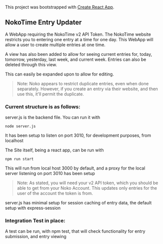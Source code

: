This project was bootstrapped with [Create React App](https://github.com/facebook/create-react-app).

## NokoTime Entry Updater

A WebApp requiring the NokoTime v2 API Token.
The NokoTime website restricts you to entering one entry at a time for one day.
This WebApp will allow a user to create multiple entries at one time.

A view has also been added to allow for seeing current entries for, today, tomorrow, yesterday, last week, and current week. Entries can also be deleted through this view.

This can easily be expanded upon to allow for editing.

> Note: Noko appears to restrict duplicate entries, even when done separately. However, if you create an entry via their website, and then use this, it'll permit the duplicate.

### Current structure is as follows:

server.js is the backend file.
You can run it with 
```
node server.js
```
It has been setup to listen on port 3010, for development purposes, from localhost

The Site itself, being a react app, can be run with
```
npm run start
```
This will run from local host 3000 by default, and a proxy for the local server listening on port 3010 has been setup

> Note: As stated, you will need your v2 API token, which you should be able to get from your Noko Account. This updates only entries for the user of the account the token is from.

server.js has minimal setup for session caching of entry data, the default setup with express-session

### Integration Test in place:
A test can be run, with npm test, that will check functionality for entry submission, and entry viewing
